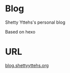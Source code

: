 # Blog

Shetty Yttehs's personal blog

Based on hexo

# URL

[blog.shettyyttehs.org](blog.shettyyttehs.org)